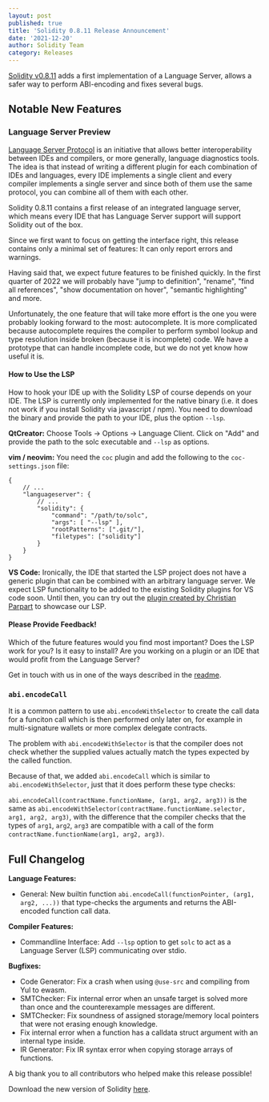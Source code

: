 ```yaml
---
layout: post
published: true
title: 'Solidity 0.8.11 Release Announcement'
date: '2021-12-20'
author: Solidity Team
category: Releases
---
```


[Solidity v0.8.11](https://github.com/ethereum/solidity/releases/tag/v0.8.11)
adds a first implementation of a Language Server, allows a safer way to
perform ABI-encoding and fixes several bugs.

## Notable New Features

### Language Server Preview

[Language Server Protocol](https://microsoft.github.io/language-server-protocol/)
is an initiative that allows better interoperability between IDEs and
compilers, or more generally, language diagnostics tools. The idea is that
instead of writing a different plugin for each combination of IDEs and
languages, every IDE implements a single client and every compiler implements
a single server and since both of them use the same protocol, you can combine
all of them with each other.

Solidity 0.8.11 contains a first release of an integrated language server,
which means every IDE that has Language Server support will support Solidity
out of the box.

Since we first want to focus on getting the interface right, this release
contains only a minimal set of features: It can only report errors and warnings.

Having said that, we expect future features to be finished quickly. In the first
quarter of 2022 we will probably have "jump to definition", "rename", "find all references",
"show documentation on hover", "semantic highlighting" and more.

Unfortunately, the one feature that will take more effort is the one you were
probably looking forward to the most: autocomplete. It is more complicated because
autocomplete requires the compiler to perform symbol lookup and type resolution
inside broken (because it is incomplete) code. We have a prototype that can handle
incomplete code, but we do not yet know how useful it is.

#### How to Use the LSP

How to hook your IDE up with the Solidity LSP of course depends on your IDE.
The LSP is currently only implemented for the native binary (i.e. it does not
work if you install Solidity via javascript / npm). You need to download
the binary and provide the path to your IDE, plus the option ``--lsp``.

**QtCreator:** Choose Tools -> Options -> Language Client. Click on "Add" and
provide the path to the solc executable and ``--lsp`` as options.

**vim / neovim:** You need the ``coc`` plugin and add the following to the
``coc-settings.json`` file:

```
{
    // ...
    "languageserver": {
        // ...
        "solidity": {
            "command": "/path/to/solc",
            "args": [ "--lsp" ],
            "rootPatterns": [".git/"],
            "filetypes": ["solidity"]
        }
    }
}
```

**VS Code:** Ironically, the IDE that started the LSP project does not
have a generic plugin that can be combined with an arbitrary language
server. We expect LSP functionality to be added to the existing Solidity
plugins for VS code soon. Until then, you can try out the
[plugin created by Christian Parpart](https://dev.to/christianparpart/builtin-solidity-language-server-267n)
to showcase our LSP.

#### Please Provide Feedback!

Which of the future features would you find most important?
Does the LSP work for you?
Is it easy to install?
Are you working on a plugin or an IDE that would profit from the Language Server?

Get in touch with us in one of the ways described in the [readme](https://github.com/ethereum/solidity#readme).

### ``abi.encodeCall``

It is a common pattern to use ``abi.encodeWithSelector`` to create the
call data for a funciton call which is then performed only later on,
for example in multi-signature wallets or more complex delegate contracts.

The problem with ``abi.encodeWithSelector`` is that the compiler does not
check whether the supplied values actually match the types expected by the
called function.

Because of that, we added ``abi.encodeCall`` which is similar to
``abi.encodeWithSelector``, just that it does perform these type checks:

``abi.encodeCall(contractName.functionName, (arg1, arg2, arg3))`` is the same as
``abi.encodeWithSelector(contractName.functionName.selector, arg1, arg2, arg3)``,
with the difference that the compiler checks that the types of ``arg1``, ``arg2``, ``arg3``
are compatible with a call of the form ``contractName.functionName(arg1, arg2, arg3)``.


## Full Changelog


**Language Features:**
 * General: New builtin function ``abi.encodeCall(functionPointer, (arg1, arg2, ...))`` that type-checks the arguments and returns the ABI-encoded function call data.


**Compiler Features:**
 * Commandline Interface: Add ``--lsp`` option to get ``solc`` to act as a Language Server (LSP) communicating over stdio.


**Bugfixes:**
 * Code Generator: Fix a crash when using ``@use-src`` and compiling from Yul to ewasm.
 * SMTChecker: Fix internal error when an unsafe target is solved more than once and the counterexample messages are different.
 * SMTChecker: Fix soundness of assigned storage/memory local pointers that were not erasing enough knowledge.
 * Fix internal error when a function has a calldata struct argument with an internal type inside.
 * IR Generator: Fix IR syntax error when copying storage arrays of functions.


A big thank you to all contributors who helped make this release possible!

Download the new version of Solidity [here](https://github.com/ethereum/solidity/releases/tag/v0.8.11).